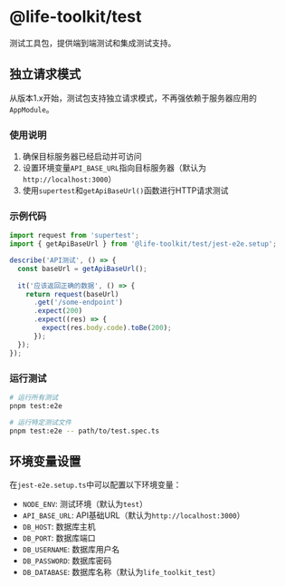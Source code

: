 # @life-toolkit/test

测试工具包，提供端到端测试和集成测试支持。

## 独立请求模式

从版本1.x开始，测试包支持独立请求模式，不再强依赖于服务器应用的`AppModule`。

### 使用说明

1. 确保目标服务器已经启动并可访问
2. 设置环境变量`API_BASE_URL`指向目标服务器（默认为`http://localhost:3000`）
3. 使用`supertest`和`getApiBaseUrl()`函数进行HTTP请求测试

### 示例代码

```typescript
import request from 'supertest';
import { getApiBaseUrl } from '@life-toolkit/test/jest-e2e.setup';

describe('API测试', () => {
  const baseUrl = getApiBaseUrl();
  
  it('应该返回正确的数据', () => {
    return request(baseUrl)
      .get('/some-endpoint')
      .expect(200)
      .expect((res) => {
        expect(res.body.code).toBe(200);
      });
  });
});
```

### 运行测试

```bash
# 运行所有测试
pnpm test:e2e

# 运行特定测试文件
pnpm test:e2e -- path/to/test.spec.ts
```

## 环境变量设置

在`jest-e2e.setup.ts`中可以配置以下环境变量：

- `NODE_ENV`: 测试环境（默认为`test`）
- `API_BASE_URL`: API基础URL（默认为`http://localhost:3000`）
- `DB_HOST`: 数据库主机
- `DB_PORT`: 数据库端口
- `DB_USERNAME`: 数据库用户名
- `DB_PASSWORD`: 数据库密码
- `DB_DATABASE`: 数据库名称（默认为`life_toolkit_test`） 